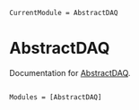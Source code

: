 ```@meta
CurrentModule = AbstractDAQ
```

# AbstractDAQ

Documentation for [AbstractDAQ](https://github.com/pjsjipt/AbstractDAQ.jl).

```@index
```

```@autodocs
Modules = [AbstractDAQ]
```
